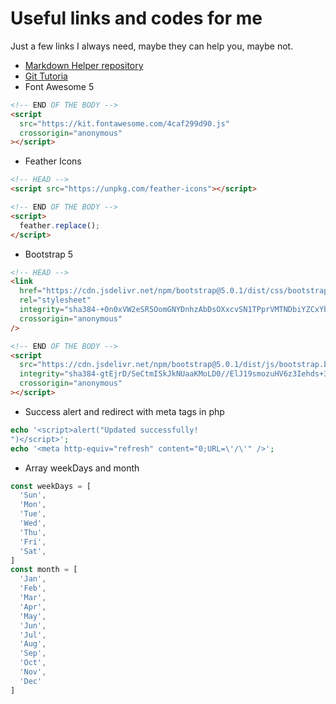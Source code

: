 # Useful links and codes for me

Just a few links I always need, maybe they can help you, maybe not.

- [Markdown Helper repository](https://github.com/luong-komorebi/Markdown-Tutorial/blob/master/README_pt-BR.md#tools)
- [Git Tutoria](https://github.com/rafaballerini/GitTutorial)
- Font Awesome 5

```html
<!-- END OF THE BODY -->
<script
  src="https://kit.fontawesome.com/4caf299d90.js"
  crossorigin="anonymous"
></script>
```

- Feather Icons

```html
<!-- HEAD -->
<script src="https://unpkg.com/feather-icons"></script>

<!-- END OF THE BODY -->
<script>
  feather.replace();
</script>
```

- Bootstrap 5

```html
<!-- HEAD -->
<link
  href="https://cdn.jsdelivr.net/npm/bootstrap@5.0.1/dist/css/bootstrap.min.css"
  rel="stylesheet"
  integrity="sha384-+0n0xVW2eSR5OomGNYDnhzAbDsOXxcvSN1TPprVMTNDbiYZCxYbOOl7+AMvyTG2x"
  crossorigin="anonymous"
/>

<!-- END OF THE BODY -->
<script
  src="https://cdn.jsdelivr.net/npm/bootstrap@5.0.1/dist/js/bootstrap.bundle.min.js"
  integrity="sha384-gtEjrD/SeCtmISkJkNUaaKMoLD0//ElJ19smozuHV6z3Iehds+3Ulb9Bn9Plx0x4"
  crossorigin="anonymous"
></script>
```

- Success alert and redirect with meta tags in php

```php
echo '<script>alert("Updated successfully!
")</script>';
echo '<meta http-equiv="refresh" content="0;URL=\'/\'" />';
```

- Array weekDays and month

```js
const weekDays = [
  'Sun',
  'Mon',
  'Tue',
  'Wed',
  'Thu',
  'Fri',
  'Sat',
]
const month = [
  'Jan',
  'Feb',
  'Mar',
  'Apr',
  'May',
  'Jun',
  'Jul',
  'Aug',
  'Sep',
  'Oct',
  'Nov',
  'Dec'
]
```
